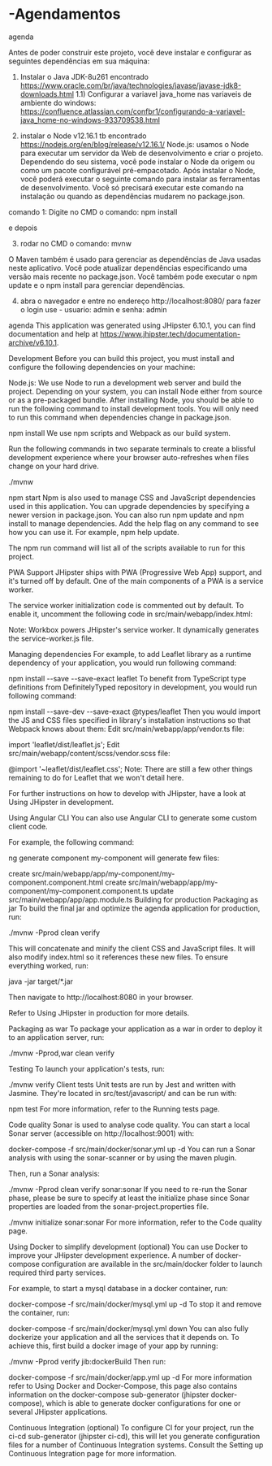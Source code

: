 # -Agendamentos

agenda


Antes de poder construir este projeto, você deve instalar e configurar as seguintes dependências em sua máquina:
1) Instalar o Java JDK-8u261  encontrado https://www.oracle.com/br/java/technologies/javase/javase-jdk8-downloads.html
1.1) Configurar a variavel java_home nas variaveis de ambiente do windows: https://confluence.atlassian.com/confbr1/configurando-a-variavel-java_home-no-windows-933709538.html

2) instalar o Node v12.16.1 tb encontrado https://nodejs.org/en/blog/release/v12.16.1/
Node.js: usamos o Node para executar um servidor da Web de desenvolvimento e criar o projeto. Dependendo do seu sistema, você pode instalar o Node da origem 
ou como um pacote configurável pré-empacotado. Após instalar o Node, você poderá executar o seguinte comando para instalar as ferramentas de desenvolvimento. 
Você só precisará executar este comando na instalação ou quando as dependências mudarem no package.json.

 comando 1: Digite no CMD o comando: npm install

e depois

3) rodar no CMD o comando: mvnw

O Maven também é usado para gerenciar as dependências de Java usadas neste aplicativo. Você pode atualizar dependências especificando uma versão mais recente no package.json. 
Você também pode executar o npm update e o npm install para gerenciar dependências. 

4) abra o navegador e entre no endereço http://localhost:8080/
para fazer o login use - usuario: admin e senha: admin

agenda
This application was generated using JHipster 6.10.1, you can find documentation and help at https://www.jhipster.tech/documentation-archive/v6.10.1.

Development
Before you can build this project, you must install and configure the following dependencies on your machine:

Node.js: We use Node to run a development web server and build the project. Depending on your system, you can install Node either from source or as a pre-packaged bundle.
After installing Node, you should be able to run the following command to install development tools. You will only need to run this command when dependencies change in package.json.

npm install
We use npm scripts and Webpack as our build system.

Run the following commands in two separate terminals to create a blissful development experience where your browser auto-refreshes when files change on your hard drive.


./mvnw


npm start
Npm is also used to manage CSS and JavaScript dependencies used in this application. You can upgrade dependencies by specifying a newer version in package.json. You can also run npm update and npm install to manage dependencies. Add the help flag on any command to see how you can use it. For example, npm help update.

The npm run command will list all of the scripts available to run for this project.

PWA Support
JHipster ships with PWA (Progressive Web App) support, and it's turned off by default. One of the main components of a PWA is a service worker.

The service worker initialization code is commented out by default. To enable it, uncomment the following code in src/main/webapp/index.html:

<script>
  if ('serviceWorker' in navigator) {
    navigator.serviceWorker.register('./service-worker.js').then(function () {
      console.log('Service Worker Registered');
    });
  }
</script>
Note: Workbox powers JHipster's service worker. It dynamically generates the service-worker.js file.

Managing dependencies
For example, to add Leaflet library as a runtime dependency of your application, you would run following command:

npm install --save --save-exact leaflet
To benefit from TypeScript type definitions from DefinitelyTyped repository in development, you would run following command:

npm install --save-dev --save-exact @types/leaflet
Then you would import the JS and CSS files specified in library's installation instructions so that Webpack knows about them: Edit src/main/webapp/app/vendor.ts file:

import 'leaflet/dist/leaflet.js';
Edit src/main/webapp/content/scss/vendor.scss file:

@import '~leaflet/dist/leaflet.css';
Note: There are still a few other things remaining to do for Leaflet that we won't detail here.

For further instructions on how to develop with JHipster, have a look at Using JHipster in development.

Using Angular CLI
You can also use Angular CLI to generate some custom client code.

For example, the following command:

ng generate component my-component
will generate few files:

create src/main/webapp/app/my-component/my-component.component.html
create src/main/webapp/app/my-component/my-component.component.ts
update src/main/webapp/app/app.module.ts
Building for production
Packaging as jar
To build the final jar and optimize the agenda application for production, run:


./mvnw -Pprod clean verify


This will concatenate and minify the client CSS and JavaScript files. It will also modify index.html so it references these new files. To ensure everything worked, run:


java -jar target/*.jar


Then navigate to http://localhost:8080 in your browser.

Refer to Using JHipster in production for more details.

Packaging as war
To package your application as a war in order to deploy it to an application server, run:


./mvnw -Pprod,war clean verify


Testing
To launch your application's tests, run:

./mvnw verify
Client tests
Unit tests are run by Jest and written with Jasmine. They're located in src/test/javascript/ and can be run with:

npm test
For more information, refer to the Running tests page.

Code quality
Sonar is used to analyse code quality. You can start a local Sonar server (accessible on http://localhost:9001) with:

docker-compose -f src/main/docker/sonar.yml up -d
You can run a Sonar analysis with using the sonar-scanner or by using the maven plugin.

Then, run a Sonar analysis:

./mvnw -Pprod clean verify sonar:sonar
If you need to re-run the Sonar phase, please be sure to specify at least the initialize phase since Sonar properties are loaded from the sonar-project.properties file.

./mvnw initialize sonar:sonar
For more information, refer to the Code quality page.

Using Docker to simplify development (optional)
You can use Docker to improve your JHipster development experience. A number of docker-compose configuration are available in the src/main/docker folder to launch required third party services.

For example, to start a mysql database in a docker container, run:

docker-compose -f src/main/docker/mysql.yml up -d
To stop it and remove the container, run:

docker-compose -f src/main/docker/mysql.yml down
You can also fully dockerize your application and all the services that it depends on. To achieve this, first build a docker image of your app by running:

./mvnw -Pprod verify jib:dockerBuild
Then run:

docker-compose -f src/main/docker/app.yml up -d
For more information refer to Using Docker and Docker-Compose, this page also contains information on the docker-compose sub-generator (jhipster docker-compose), which is able to generate docker configurations for one or several JHipster applications.

Continuous Integration (optional)
To configure CI for your project, run the ci-cd sub-generator (jhipster ci-cd), this will let you generate configuration files for a number of Continuous Integration systems. Consult the Setting up Continuous Integration page for more information.

